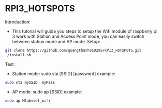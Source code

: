 # RPI3_HOTSPOTS
Introduction:
- This tutorial will guide you steps to setup the Wifi module of  raspberry pi 3 work with Station and Access Point mode, you can easily switch between station mode and AP mode.
Setup:
```bash
git clone https://github.com/quangthanh010290/RPI3_HOTSPOTS.git
./install.sh
```
Test:
- Station mode: sudo sta [SSID] [password]
example:
```bash
sudo sta mySSID  myPass
```
- AP mode: sudo ap [SSID]
example: 
```bash
sudo ap Mlabviet_wifi
```
